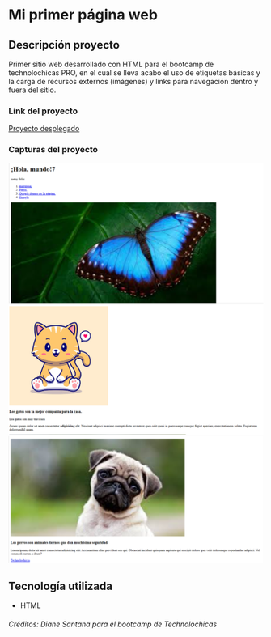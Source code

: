 # Mi primer página web

## Descripción proyecto

Primer sitio web desarrollado con HTML para el bootcamp de technolochicas PRO, en el cual se lleva acabo el uso de etiquetas básicas y la carga de recursos externos (imágenes) y links para navegación dentro y fuera del sitio.

### Link del proyecto

[Proyecto desplegado]()

### Capturas del proyecto

![Captura Links mariposa chiquita](assets/mariposa.png)
![Captura Links gato](assets/gato.png)
![Captura Links perro](assets/perro.png)

## Tecnología utilizada

* HTML


###### Créditos: Diane Santana para el bootcamp de Technolochicas 